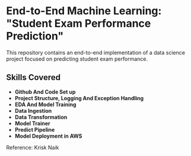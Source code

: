 # End-to-End Machine Learning: "Student Exam Performance Prediction"

This repository contains an end-to-end implementation of a data science project focused on predicting student exam performance.

## Skills Covered

- **Github And Code Set up**
- **Project Structure, Logging And Exception Handling**
- **EDA And Model Training**
- **Data Ingestion**
- **Data Transformation**
- **Model Trainer**
- **Predict Pipeline**
- **Model Deployment in AWS**

Reference: Krisk Naik




